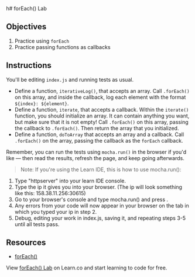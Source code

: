 h# forEach() Lab

## Objectives

1. Practice using `forEach`
2. Practice passing functions as callbacks

## Instructions

You'll be editing `index.js` and running tests as usual.

- Define a function, `iterativeLog()`, that accepts an array. Call `.forEach()` on this array, and inside the callback, log each element with the format `${index}: ${element}`.
- Define a function, `iterate`, that accepts a callback. Within the `iterate()` function, you should initialize an array. It can contain anything you want, but make sure that it is not empty! Call `.forEach()` on this array, passing the callback to `.forEach()`. Then return the array that you initialized.
- Define a function, `doToArray` that accepts an array and a callback. Call `.forEach()` on the array, passing the callback as the `forEach` callback.

Remember, you can run the tests using `mocha.run()` in the browser if you'd like — then read the results, refresh the page, and keep going afterwards.

>Note: If you're using the Learn IDE, this is how to use mocha.run():
1.	Type "httpserver" into your learn IDE console.  
2.	Type the ip it gives you into your browser.  (The ip will look something like this: 158.38.11.256:30615)
3.	Go to your browser's console and type mocha.run() and press <ENTER>.
4.	Any errors from your code will now appear in your browser on the tab in which you typed your ip in step 2.
5.	Debug, editing your work in index.js, saving it, and repeating steps 3-5 until all tests pass.

## Resources

- [forEach()](https://developer.mozilla.org/en-US/docs/Web/JavaScript/Reference/Global_Objects/Array/forEach)

<p class='util--hide'>View <a href='https://learn.co/lessons/for-each-lab'>forEach() Lab</a> on Learn.co and start learning to code for free.</p>

